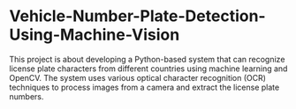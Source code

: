 # Vehicle-Number-Plate-Detection-Using-Machine-Vision
This project is about developing a Python-based system that can recognize license plate characters from different countries using machine learning and OpenCV. The system uses various optical character recognition (OCR) techniques to process images from a camera and extract the license plate numbers. 
